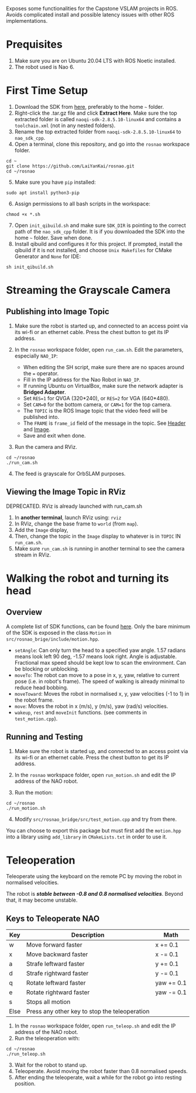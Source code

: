Exposes some functionalities for the Capstone VSLAM projects in ROS.
Avoids complicated install and possible latency issues with other ROS implementations.

# Prequisites
1. Make sure you are on Ubuntu 20.04 LTS with ROS Noetic installed.
2. The robot used is Nao 6.

# First Time Setup
1. Download the SDK from [here](https://community-static.aldebaran.com/resources/2.8.5/naoqi-sdk-2.8.5.10-linux64.tar.gz), preferably to the home `~` folder.
2. Right-click the .tar.gz file and click **Extract Here**. Make sure the top extracted folder is called `naoqi-sdk-2.8.5.10-linux64` and contains a `toolchain.xml` (not in any nested folders).
3. Rename the top extracted folder from `naoqi-sdk-2.8.5.10-linux64` to `nao_sdk_cpp`.
4. Open a terminal, clone this repository, and go into the `rosnao` workspace folder.
```
cd ~
git clone https://github.com/LaiYanKai/rosnao.git
cd ~/rosnao
```
5. Make sure you have `pip` installed:
```
sudo apt install python3-pip
```
6. Assign permissions to all bash scripts in the workspace:
```
chmod +x *.sh
```
7. Open `init_qibuild.sh`  and make sure `SDK_DIR` is pointing to the correct path of the `nao_sdk_cpp` folder. It is if you downloaded the SDK into the home `~` folder. Save when done.
8. Install qibuild and configures it for this project. If prompted, install the qibuild if it is not installed, and choose `Unix Makefiles` for CMake Generator and `None` for IDE:
```
sh init_qibuild.sh
```

# Streaming the Grayscale Camera
## Publishing into Image Topic
1. Make sure the robot is started up, and connected to an access point via its wi-fi or an ethernet cable. Press the chest button to get its IP address.
2. In the `rosnao` workspace folder, open `run_cam.sh`. Edit the parameters, especially `NAO_IP`:
   * When editing the SH script, make sure there are no spaces around the `=` operator.
   * Fill in the IP address for the Nao Robot in `NAO_IP`.
   * If running Ubuntu on VirtualBox, make sure the network adapter is **Bridged Adapter**.
   * Set `RES=1` for QVGA (320\*240), or `RES=2` for VGA (640\*480).
   * Set `CAM=0` for the bottom camera, or `CAM=1` for the top camera.
   * The `TOPIC` is the ROS Image topic that the video feed will be published into.
   * The `FRAME` is `frame_id` field of the message in the topic. See [Header](http://docs.ros.org/en/noetic/api/std_msgs/html/msg/Header.html) and [Image](http://docs.ros.org/en/noetic/api/sensor_msgs/html/msg/Image.html).
   * Save and exit when done.


3. Run the camera and RViz.
```
cd ~/rosnao
./run_cam.sh
```
4. The feed is grayscale for OrbSLAM purposes.
## Viewing the Image Topic in RViz
DEPRECATED. RViz is already launched with run_cam.sh
1. In **another terminal**, launch RViz using:
```rviz```
2. In RViz, change the base frame to `world` (from `map`).
3. Add the `Image` display,
4. Then, change the topic in the `Image` display to whatever is in `TOPIC` IN `run_cam.sh`.
5. Make sure `run_cam.sh` is running in another terminal to see the camera stream in RViz.

# Walking the robot and turning its head
## Overview
A complete list of SDK functions, can be found [here](http://doc.aldebaran.com/2-8/naoqi/motion/control-walk-api.html#control-walk-api).
Only the bare minimum of the SDK is exposed in the class `Motion` in `src/rosnao_brige/include/motion.hpp`. 
- `setAngle`: Can only turn the head to a specified yaw angle. 1.57 radians means look left 90 deg, -1.57 means look right. Angle is adjustable. Fractional max speed should be kept low to scan the environment. Can be blocking or unblocking.
- `moveTo`: The robot can move to a pose in x, y, yaw, relative to current pose (i.e. in robot's frame). The speed of walking is already minimal to reduce head bobbing.
- `moveToward`: Moves the robot in normalised x, y, yaw velocities (-1 to 1) in the robot frame.
- `move`: Moves the robot in x (m/s), y (m/s), yaw (rad/s) velocities.
- `wakeup`, `rest` and `moveInit` functions. (see comments in `test_motion.cpp`).

## Running and Testing
1. Make sure the robot is started up, and connected to an access point via its wi-fi or an ethernet cable. Press the chest button to get its IP address.

2. In the `rosnao` workspace folder, open `run_motion.sh` and edit the IP address of the NAO robot.

3. Run the motion:
```
cd ~/rosnao
./run_motion.sh
```
4. Modify `src/rosnao_bridge/src/test_motion.cpp` and try from there.

You can choose to export this package but must first add the `motion.hpp` into a library using `add_library` in `CMakeLists.txt` in order to use it.

# Teleoperation
Teleoperate using the keyboard on the remote PC by moving the robot in normalised velocities.

The robot is ***stable between -0.8 and 0.8 normalised velocities***. Beyond that, it may become unstable.

## Keys to Teleoperate NAO
| Key    | Description                                    | Math        |
| ---    | ---                                            | ---         |
|  w     | Move forward faster                            | x += 0.1    |
|  x     | Move backward faster                           | x -= 0.1    |
|  a     | Strafe leftward faster                         | y += 0.1    |
|  d     | Strafe rightward faster                        | y -= 0.1    |
|  q     | Rotate leftward faster                         | yaw += 0.1  |
|  e     | Rotate rightward faster                        | yaw -= 0.1  |
|  s     | Stops all motion                               |             |
|  Else  | Press any other key to stop the teleoperation  |             |



1. In the `rosnao` workspace folder, open `run_teleop.sh` and edit the IP address of the NAO robot.
2. Run the teleoperation with:
```
cd ~/rosnao
./run_teleop.sh
```
3. Wait for the robot to stand up.
4. Teleoperate. Avoid moving the robot faster than 0.8 normalised speeds.
5. After ending the teleoperate, wait a while for the robot go into resting position.